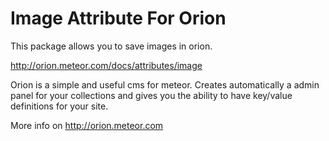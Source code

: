Image Attribute For Orion
=========================

This package allows you to save images in orion.

http://orion.meteor.com/docs/attributes/image

Orion is a simple and useful cms for meteor. 
Creates automatically a admin panel for 
your collections and gives you the ability 
to have key/value definitions for your site.

More info on http://orion.meteor.com
